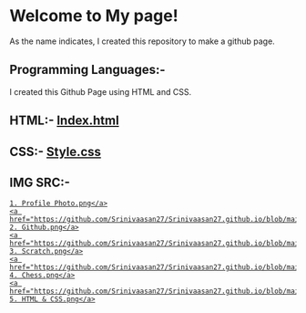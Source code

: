 # Welcome to My page!
As the name indicates, I created this repository to make a github page.
## Programming Languages:-
I created this Github Page using HTML and CSS.
## HTML:- <a href="https://github.com/Srinivaasan27/Srinivaasan27.github.io/blob/main/index.html">Index.html</a>

## CSS:- <a href="https://github.com/Srinivaasan27/Srinivaasan27.github.io/blob/main/style.css">Style.css</a>

## IMG SRC:- <a href="https://github.com/Srinivaasan27/Srinivaasan27.github.io/blob/main/Profile%20Photo.PNG">
    1. Profile Photo.png</a>
    <a href="https://github.com/Srinivaasan27/Srinivaasan27.github.io/blob/main/Github.PNG">
    2. Github.png</a>
    <a href="https://github.com/Srinivaasan27/Srinivaasan27.github.io/blob/main/Scratch.PNG">
    3. Scratch.png</a>
    <a href="https://github.com/Srinivaasan27/Srinivaasan27.github.io/blob/main/Chess.PNG">
    4. Chess.png</a>
    <a href="https://github.com/Srinivaasan27/Srinivaasan27.github.io/blob/main/HTML%26CSS.PNG">
    5. HTML & CSS.png</a>
